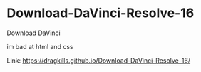 # Download-DaVinci-Resolve-16
Download DaVinci

im bad at html and css

Link: https://dragkills.github.io/Download-DaVinci-Resolve-16/
